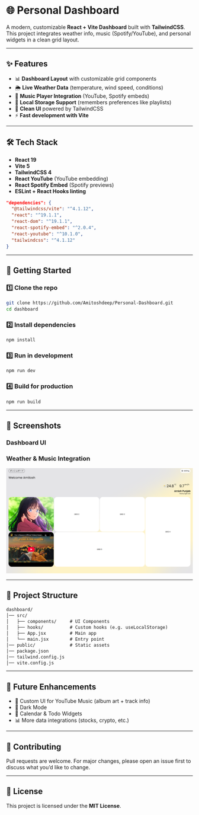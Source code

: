 # 🌐 Personal Dashboard

A modern, customizable **React + Vite Dashboard** built with **TailwindCSS**.
This project integrates weather info, music (Spotify/YouTube), and personal widgets in a clean grid layout.

---

## ✨ Features

* 📊 **Dashboard Layout** with customizable grid components
* 🌦️ **Live Weather Data** (temperature, wind speed, conditions)
* 🎵 **Music Player Integration** (YouTube, Spotify embeds)
* 💾 **Local Storage Support** (remembers preferences like playlists)
* 🎨 **Clean UI** powered by TailwindCSS
* ⚡ **Fast development with Vite**

---

## 🛠️ Tech Stack

* **React 19**
* **Vite 5**
* **TailwindCSS 4**
* **React YouTube** (YouTube embedding)
* **React Spotify Embed** (Spotify previews)
* **ESLint + React Hooks linting**

```json
"dependencies": {
  "@tailwindcss/vite": "^4.1.12",
  "react": "^19.1.1",
  "react-dom": "^19.1.1",
  "react-spotify-embed": "^2.0.4",
  "react-youtube": "^10.1.0",
  "tailwindcss": "^4.1.12"
}
```

---

## 🚀 Getting Started

### 1️⃣ Clone the repo

```bash
git clone https://github.com/Amitoshdeep/Personal-Dashboard.git
cd dashboard
```

### 2️⃣ Install dependencies

```bash
npm install
```

### 3️⃣ Run in development

```bash
npm run dev
```

### 4️⃣ Build for production

```bash
npm run build
```

---

## 📸 Screenshots

### Dashboard UI
### Weather & Music Integration

![Dashboard Screenshot](./src/assets/dashboard1.png)

---

## 📂 Project Structure

```
dashboard/
│── src/
│   ├── components/     # UI Components
│   ├── hooks/          # Custom hooks (e.g. useLocalStorage)
│   ├── App.jsx         # Main app
│   └── main.jsx        # Entry point
│── public/             # Static assets
│── package.json
│── tailwind.config.js
│── vite.config.js
```

---

## 🔮 Future Enhancements

* 🎼 Custom UI for YouTube Music (album art + track info)
* 🌙 Dark Mode
* 📅 Calendar & Todo Widgets
* 📊 More data integrations (stocks, crypto, etc.)

---

## 🤝 Contributing

Pull requests are welcome. For major changes, please open an issue first to discuss what you’d like to change.

---

## 📜 License

This project is licensed under the **MIT License**.
